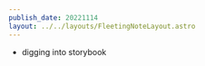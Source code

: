 ```yaml
---
publish_date: 20221114    
layout: ../../layouts/FleetingNoteLayout.astro
---
```

- digging into storybook